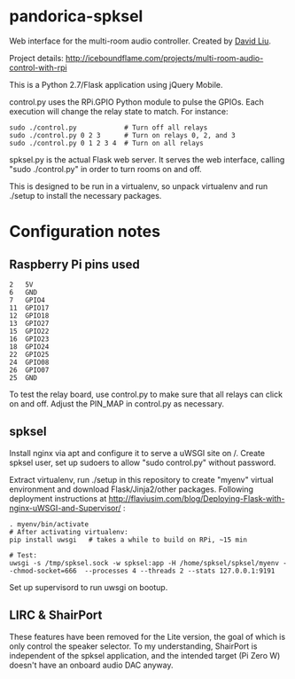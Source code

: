 pandorica-spksel
================

Web interface for the multi-room audio controller.
Created by [David Liu](http://iceboundflame.com).

Project details: <http://iceboundflame.com/projects/multi-room-audio-control-with-rpi>

This is a Python 2.7/Flask application using jQuery Mobile.

control.py uses the RPi.GPIO Python module to pulse the GPIOs. Each execution will change the relay state to match. For instance:

    sudo ./control.py            # Turn off all relays
    sudo ./control.py 0 2 3      # Turn on relays 0, 2, and 3
    sudo ./control.py 0 1 2 3 4  # Turn on all relays

spksel.py is the actual Flask web server. It serves the web interface, calling "sudo ./control.py" in order to turn rooms on and off.

This is designed to be run in a virtualenv, so unpack virtualenv and run ./setup to install the necessary packages.


# Configuration notes #

## Raspberry Pi pins used ##

    2   5V
    6   GND
    7   GPIO4
    11  GPIO17
    12  GPIO18
    13  GPIO27
    15  GPIO22
    16	GPIO23
    18  GPIO24
    22  GPIO25
    24  GPIO08
    26  GPIO07
    25  GND

To test the relay board, use control.py to make sure that all relays can click on and off. Adjust the PIN_MAP in control.py as necessary.


## spksel ##

Install nginx via apt and configure it to serve a uWSGI site on /.
Create spksel user, set up sudoers to allow "sudo control.py" without password.

Extract virtualenv, run ./setup in this repository to create "myenv" virtual environment and download Flask/Jinja2/other packages. Following deployment instructions at http://flaviusim.com/blog/Deploying-Flask-with-nginx-uWSGI-and-Supervisor/ :

    . myenv/bin/activate
    # After activating virtualenv:
    pip install uwsgi   # takes a while to build on RPi, ~15 min
    
    # Test:
    uwsgi -s /tmp/spksel.sock -w spksel:app -H /home/spksel/spksel/myenv --chmod-socket=666  --processes 4 --threads 2 --stats 127.0.0.1:9191

Set up supervisord to run uwsgi on bootup.


## LIRC & ShairPort ##

These features have been removed for the Lite version, the goal of which is only control the speaker selector. To my understanding, ShairPort is independent of the spksel application, and the intended target (Pi Zero W) doesn't have an onboard audio DAC anyway.
